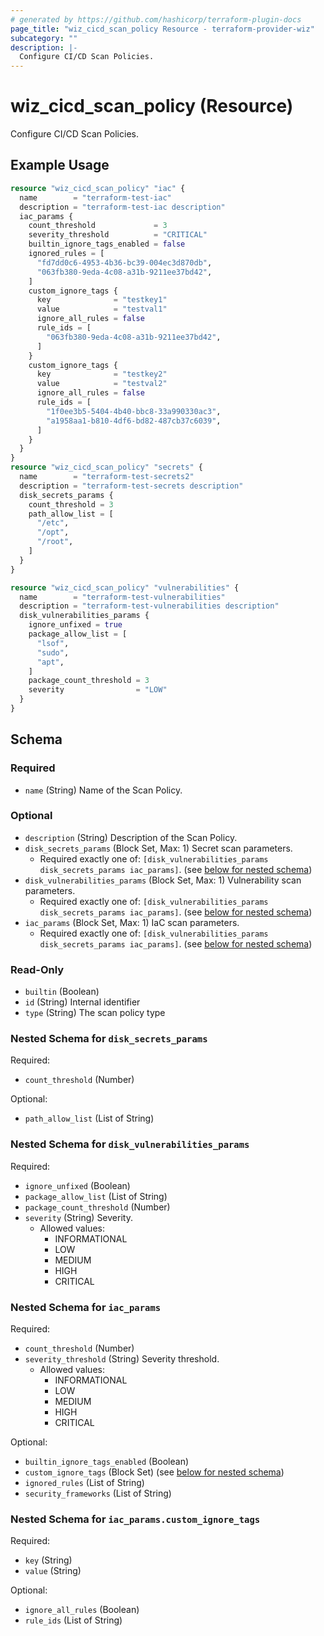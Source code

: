 ```yaml
---
# generated by https://github.com/hashicorp/terraform-plugin-docs
page_title: "wiz_cicd_scan_policy Resource - terraform-provider-wiz"
subcategory: ""
description: |-
  Configure CI/CD Scan Policies.
---
```


# wiz_cicd_scan_policy (Resource)

Configure CI/CD Scan Policies.

## Example Usage

```terraform
resource "wiz_cicd_scan_policy" "iac" {
  name        = "terraform-test-iac"
  description = "terraform-test-iac description"
  iac_params {
    count_threshold             = 3
    severity_threshold          = "CRITICAL"
    builtin_ignore_tags_enabled = false
    ignored_rules = [
      "fd7dd0c6-4953-4b36-bc39-004ec3d870db",
      "063fb380-9eda-4c08-a31b-9211ee37bd42",
    ]
    custom_ignore_tags {
      key              = "testkey1"
      value            = "testval1"
      ignore_all_rules = false
      rule_ids = [
        "063fb380-9eda-4c08-a31b-9211ee37bd42",
      ]
    }
    custom_ignore_tags {
      key              = "testkey2"
      value            = "testval2"
      ignore_all_rules = false
      rule_ids = [
        "1f0ee3b5-5404-4b40-bbc8-33a990330ac3",
        "a1958aa1-b810-4df6-bd82-487cb37c6039",
      ]
    }
  }
}
resource "wiz_cicd_scan_policy" "secrets" {
  name        = "terraform-test-secrets2"
  description = "terraform-test-secrets description"
  disk_secrets_params {
    count_threshold = 3
    path_allow_list = [
      "/etc",
      "/opt",
      "/root",
    ]
  }
}

resource "wiz_cicd_scan_policy" "vulnerabilities" {
  name        = "terraform-test-vulnerabilities"
  description = "terraform-test-vulnerabilities description"
  disk_vulnerabilities_params {
    ignore_unfixed = true
    package_allow_list = [
      "lsof",
      "sudo",
      "apt",
    ]
    package_count_threshold = 3
    severity                = "LOW"
  }
}
```

<!-- schema generated by tfplugindocs -->
## Schema

### Required

- `name` (String) Name of the Scan Policy.

### Optional

- `description` (String) Description of the Scan Policy.
- `disk_secrets_params` (Block Set, Max: 1) Secret scan parameters.
    - Required exactly one of: `[disk_vulnerabilities_params disk_secrets_params iac_params]`. (see [below for nested schema](#nestedblock--disk_secrets_params))
- `disk_vulnerabilities_params` (Block Set, Max: 1) Vulnerability scan parameters.
    - Required exactly one of: `[disk_vulnerabilities_params disk_secrets_params iac_params]`. (see [below for nested schema](#nestedblock--disk_vulnerabilities_params))
- `iac_params` (Block Set, Max: 1) IaC scan parameters.
    - Required exactly one of: `[disk_vulnerabilities_params disk_secrets_params iac_params]`. (see [below for nested schema](#nestedblock--iac_params))

### Read-Only

- `builtin` (Boolean)
- `id` (String) Internal identifier
- `type` (String) The scan policy type

<a id="nestedblock--disk_secrets_params"></a>
### Nested Schema for `disk_secrets_params`

Required:

- `count_threshold` (Number)

Optional:

- `path_allow_list` (List of String)


<a id="nestedblock--disk_vulnerabilities_params"></a>
### Nested Schema for `disk_vulnerabilities_params`

Required:

- `ignore_unfixed` (Boolean)
- `package_allow_list` (List of String)
- `package_count_threshold` (Number)
- `severity` (String) Severity.
    - Allowed values:
        - INFORMATIONAL
        - LOW
        - MEDIUM
        - HIGH
        - CRITICAL


<a id="nestedblock--iac_params"></a>
### Nested Schema for `iac_params`

Required:

- `count_threshold` (Number)
- `severity_threshold` (String) Severity threshold.
    - Allowed values:
        - INFORMATIONAL
        - LOW
        - MEDIUM
        - HIGH
        - CRITICAL

Optional:

- `builtin_ignore_tags_enabled` (Boolean)
- `custom_ignore_tags` (Block Set) (see [below for nested schema](#nestedblock--iac_params--custom_ignore_tags))
- `ignored_rules` (List of String)
- `security_frameworks` (List of String)

<a id="nestedblock--iac_params--custom_ignore_tags"></a>
### Nested Schema for `iac_params.custom_ignore_tags`

Required:

- `key` (String)
- `value` (String)

Optional:

- `ignore_all_rules` (Boolean)
- `rule_ids` (List of String)
